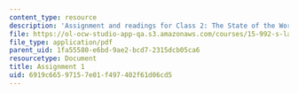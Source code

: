 ```yaml
---
content_type: resource
description: 'Assignment and readings for Class 2: The State of the World.'
file: https://ol-ocw-studio-app-qa.s3.amazonaws.com/courses/15-992-s-lab-laboratory-for-sustainable-business-spring-2008/6919c66597157e01f497402f61d06cd5_assn_1.pdf
file_type: application/pdf
parent_uid: 1fa55580-e6bd-9ae2-bcd7-2315dcb05ca6
resourcetype: Document
title: Assignment 1
uid: 6919c665-9715-7e01-f497-402f61d06cd5
---
```

